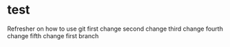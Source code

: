 # test
Refresher on how to use git
first change
second change
third change
fourth change
fifth change
first branch
